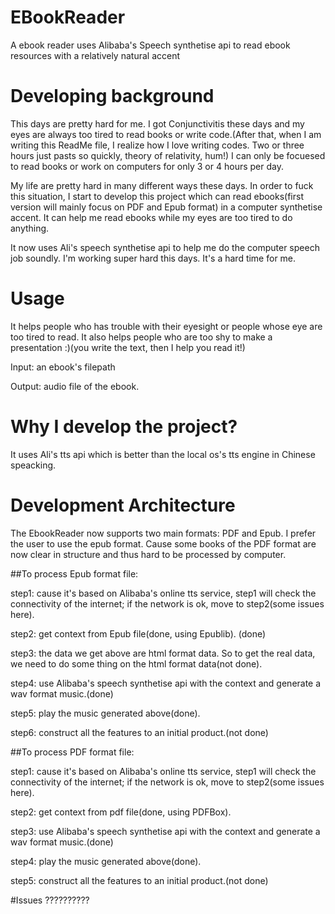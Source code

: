 # EBookReader
A ebook reader uses Alibaba's Speech synthetise api to read ebook resources with a relatively natural accent

# Developing background
This days are pretty hard for me. I got Conjunctivitis these days and my eyes are always too tired to read books or write code.(After that, when I am writing this ReadMe file, I realize how I love writing codes. Two or three hours just pasts so quickly, theory of relativity, hum!) I can only be focuesed to read books or work on computers for only  3 or 4 hours per day.

My life are pretty hard in many different ways these days.
In order to fuck this situation, I start to develop this project which can read ebooks(first version will mainly focus on PDF and Epub format) in a computer synthetise accent. It can help me read ebooks while my eyes are too tired to do anything.

It now uses Ali's speech synthetise api to help me do the computer speech job soundly.
I'm working super hard this days. It's a hard time for me.

# Usage
It helps people who has trouble with their eyesight or people whose eye are too tired to read. It also helps people who are too shy to make a presentation :)(you write the text, then I help you read it!)

Input: an ebook's filepath

Output: audio file of the ebook.

# Why I develop the project?
It uses Ali's tts api which is better than the local os's tts engine in Chinese speacking.

# Development Architecture
The EbookReader now supports two main formats: PDF and Epub. I prefer the user to use the epub format. Cause some books of the PDF format are now clear in structure and thus hard to be processed by computer.

##To process Epub format file:

step1: cause it's based on Alibaba's online tts service, step1 will check the connectivity of the internet; if the network is ok, move to step2(some issues here).

step2: get context from Epub file(done, using Epublib). (done)

step3: the data we get above are html format data. So to get the real data, we need to do some thing on the html format data(not done).

step4: use Alibaba's speech synthetise api with the context and generate a wav format music.(done)

step5: play the music generated above(done).

step6: construct all the features to an initial product.(not done)


##To process PDF format file:

step1: cause it's based on Alibaba's online tts service, step1 will check the connectivity of the internet; if the network is ok, move to step2(some issues here).

step2: get context from pdf file(done, using PDFBox).

step3: use Alibaba's speech synthetise api with the context and generate a wav format music.(done)

step4: play the music generated above(done).

step5: construct all the features to an initial product.(not done)


#Issues
??????????
